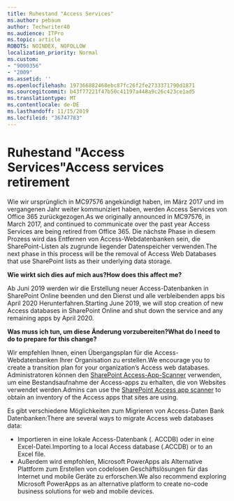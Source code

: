 ```yaml
---
title: Ruhestand "Access Services"
ms.author: pebaum
author: Techwriter40
ms.audience: ITPro
ms.topic: article
ROBOTS: NOINDEX, NOFOLLOW
localization_priority: Normal
ms.custom:
- "9000356"
- "2009"
ms.assetid: ''
ms.openlocfilehash: 197366882468ebc87fc26f2fe2733371790d1871
ms.sourcegitcommit: b43f77221f47b50c41197a448a9c26c423ce1ad5
ms.translationtype: MT
ms.contentlocale: de-DE
ms.lasthandoff: 11/15/2019
ms.locfileid: "36747783"
---
```

# <a name="access-services-retirement"></a><span data-ttu-id="d9095-102">Ruhestand "Access Services"</span><span class="sxs-lookup"><span data-stu-id="d9095-102">Access services retirement</span></span>

<span data-ttu-id="d9095-103">Wie wir ursprünglich in MC97576 angekündigt haben, im März 2017 und im vergangenen Jahr weiter kommuniziert haben, werden Access Services von Office 365 zurückgezogen.</span><span class="sxs-lookup"><span data-stu-id="d9095-103">As we originally announced in MC97576, in March 2017, and continued to communicate over the past year Access Services are being retired from Office 365.</span></span> <span data-ttu-id="d9095-104">Die nächste Phase in diesem Prozess wird das Entfernen von Access-Webdatenbanken sein, die SharePoint-Listen als zugrunde liegender Datenspeicher verwenden.</span><span class="sxs-lookup"><span data-stu-id="d9095-104">The next phase in this process will be the removal of Access Web Databases that use SharePoint lists as their underlying data storage.</span></span>

<span data-ttu-id="d9095-105">**Wie wirkt sich dies auf mich aus?**</span><span class="sxs-lookup"><span data-stu-id="d9095-105">**How does this affect me?**</span></span>

<span data-ttu-id="d9095-106">Ab Juni 2019 werden wir die Erstellung neuer Access-Datenbanken in SharePoint Online beenden und den Dienst und alle verbleibenden apps bis April 2020 Herunterfahren.</span><span class="sxs-lookup"><span data-stu-id="d9095-106">Starting June 2019, we will stop creation of new Access databases in SharePoint Online and shut down the service and any remaining apps by April 2020.</span></span>

<span data-ttu-id="d9095-107">**Was muss ich tun, um diese Änderung vorzubereiten?**</span><span class="sxs-lookup"><span data-stu-id="d9095-107">**What do I need to do to prepare for this change?**</span></span>

<span data-ttu-id="d9095-108">Wir empfehlen Ihnen, einen Übergangsplan für die Access-Webdatenbanken Ihrer Organisation zu erstellen.</span><span class="sxs-lookup"><span data-stu-id="d9095-108">We encourage you to create a transition plan for your organization’s Access web databases.</span></span> <span data-ttu-id="d9095-109">Administratoren können den [SharePoint Access-App-Scanner](https://github.com/SharePoint/PnP-Tools/tree/master/Solutions/SharePoint.AccessApp.Scanner) verwenden, um eine Bestandsaufnahme der Access-apps zu erhalten, die von Websites verwendet werden.</span><span class="sxs-lookup"><span data-stu-id="d9095-109">Admins can use the [SharePoint Access app scanner](https://github.com/SharePoint/PnP-Tools/tree/master/Solutions/SharePoint.AccessApp.Scanner) to obtain an inventory of the Access apps that sites are using.</span></span>

<span data-ttu-id="d9095-110">Es gibt verschiedene Möglichkeiten zum Migrieren von Access-Daten Bank Datenbanken:</span><span class="sxs-lookup"><span data-stu-id="d9095-110">There are several ways to migrate Access web databases data:</span></span>

- <span data-ttu-id="d9095-111">Importieren in eine lokale Access-Datenbank (. ACCDB) oder in eine Excel-Datei.</span><span class="sxs-lookup"><span data-stu-id="d9095-111">Importing to a local Access database (.ACCDB) or to an Excel file.</span></span>
- <span data-ttu-id="d9095-112">Außerdem wird empfohlen, Microsoft PowerApps als Alternative Plattform zum Erstellen von codelosen Geschäftslösungen für das Internet und mobile Geräte zu erforschen.</span><span class="sxs-lookup"><span data-stu-id="d9095-112">We also recommend exploring Microsoft PowerApps as an alternative platform to create no-code business solutions for web and mobile devices.</span></span>